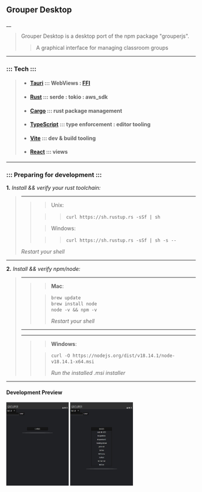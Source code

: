## Grouper Desktop

\_\_

> Grouper Desktop is a desktop port of the npm package "grouperjs".
>
> > A graphical interface for managing classroom groups

---

### **::: Tech :::**

> - #### [Tauri](https://crates.io/crates/tauri) ::: WebViews : [FFI](https://en.wikipedia.org/wiki/Foreign_function_interface)
> - #### [Rust](https://www.rust-lang.org/) ::: serde : tokio : aws_sdk
> - #### [Cargo](https://doc.rust-lang.org/cargo/) ::: rust package management
> - #### [TypeScript](https://www.typescriptlang.org/) ::: type enforcement : editor tooling
> - #### [Vite](https://vitejs.dev/) ::: dev & build tooling
> - #### [React](https://reactjs.org/) ::: views

---

### **::: Preparing for development :::**

**1.** _Install && verify your rust toolchain:_

> ---
>
> > > Unix:
> >
> > > > `curl https://sh.rustup.rs -sSf | sh`
> >
> > > Windows:
> >
> > > > `curl https://sh.rustup.rs -sSf | sh -s --`
>
> _Restart your shell_

---

**2.** _Install && verify npm/node:_

> ---
>
> > > **Mac**:
> >
> > > ```shell
> > > brew update
> > > brew install node
> > > node -v && npm -v
> > > ```
> > >
> > > _Restart your shell_
>
> ---
>
> ---
>
> > > **Windows**:
> >
> > > ```shell
> > > curl -O https://nodejs.org/dist/v18.14.1/node-v18.14.1-x64.msi
> > > ```
> > >
> > > _Run the installed .msi installer_

---

#### **Development Preview**

<img src="./imgs/Web%20capture_15-2-2023_16350_localhost.jpeg" width="33%" height="33%"/>
<img src="./imgs/Web%20capture_15-2-2023_163638_localhost.jpeg" width="33%" height="33%"/>
